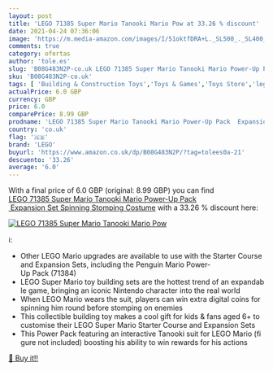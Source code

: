 ```yaml
---
layout: post
title: 'LEGO 71385 Super Mario Tanooki Mario Pow at 33.26 % discount'
date: 2021-04-24 07:36:06
image: 'https://m.media-amazon.com/images/I/51oktfDRA+L._SL500_._SL400_.jpg'
comments: true
category: ofertas
author: 'tole.es'
slug: 'B08G483N2P-co.uk LEGO 71385 Super Mario Tanooki Mario Power-Up Pack...'
sku: 'B08G483N2P-co.uk'
tags: [ 'Building & Construction Toys','Toys & Games','Toys Store','lego', ]
actualPrice: 6.0 GBP
currency: GBP
price: 6.0
comparePrice: 8.99 GBP
prodname: 'LEGO 71385 Super Mario Tanooki Mario Power-Up Pack  Expansion Set Spinning Stomping Costume'
country: 'co.uk'
flag: '🇬🇧'
brand: 'LEGO'
buyurl: 'https://www.amazon.co.uk/dp/B08G483N2P/?tag=tolees0a-21'
descuento: '33.26'
average: '6.0'
---
```


With a final price of 6.0 GBP (original: 8.99 GBP) you can find [LEGO 71385 Super Mario Tanooki Mario Power-Up Pack  Expansion Set Spinning Stomping Costume](https://www.amazon.co.uk/dp/B08G483N2P/?tag=tolees0a-21) with a  33.26 % discount here:

[![LEGO 71385 Super Mario Tanooki Mario Pow](https://m.media-amazon.com/images/I/51oktfDRA+L._SL500_._SL400_.jpg)](https://www.amazon.co.uk/dp/B08G483N2P/?tag=tolees0a-21)

ℹ️:

- Other LEGO Mario upgrades are available to use with the Starter Course and Expansion Sets, including the Penguin Mario Power-Up Pack (71384)
- LEGO Super Mario toy building sets are the hottest trend of an expandable game, bringing an iconic Nintendo character into the real world
- When LEGO Mario wears the suit, players can win extra digital coins for spinning him round before stomping on enemies
- This collectible building toy makes a cool gift for kids & fans aged 6+ to customise their LEGO Super Mario Starter Course and Expansion Sets
- This Power Pack featuring an interactive Tanooki suit for LEGO Mario (figure not included) boosting his ability to win rewards for his actions

[🛒 Buy it!!](https://www.amazon.co.uk/dp/B08G483N2P/?tag=tolees0a-21)
